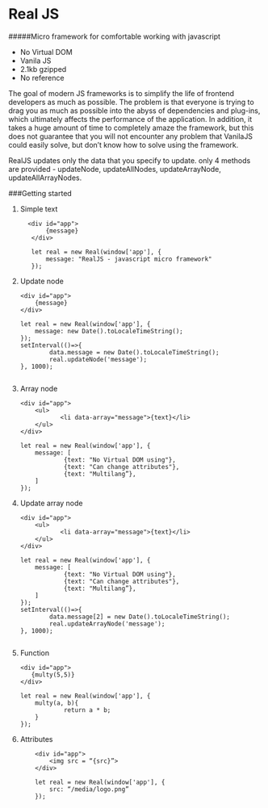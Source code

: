 # Real JS
#####Micro framework for comfortable working with javascript

- No Virtual DOM
- Vanila JS
- 2.1kb gzipped
- No reference



The goal of modern JS frameworks is to simplify the life of frontend developers as much as possible. The problem is that everyone is trying to drag you as much as possible into the abyss of dependencies and plug-ins, which ultimately affects the performance of the application. In addition, it takes a huge amount of time to completely amaze the framework, but this does not guarantee that you will not encounter any problem that VanilaJS could easily solve, but don’t know how to solve using the framework.

RealJS updates only the data that you specify to update. only 4 methods are provided - updateNode, updateAllNodes, updateArrayNode, updateAllArrayNodes.

###Getting started
1. Simple text
     ```
       <div id="app">
            {message}
        </div>
        
        let real = new Real(window['app'], {
            message: "RealJS - javascript micro framework"
        });
    ```
   
2. Update node

    ```
    <div id="app">
        {message}
    </div>
    
    let real = new Real(window['app'], {
        message: new Date().toLocaleTimeString();
    });
    setInterval(()=>{
            data.message = new Date().toLocaleTimeString();
            real.updateNode('message');
    }, 1000);
    
    
    ```
   
3. Array node
    ```
    <div id="app">
        <ul>
               <li data-array="message">{text}</li>
        </ul>
    </div>
    
    let real = new Real(window['app'], {
        message: [
                {text: "No Virtual DOM using"},
                {text: "Can change attributes"},
                {text: "Multilang”},
        ]
    });
    ```

4. Update array node
    ```
    <div id="app">
        <ul>
               <li data-array="message">{text}</li>
        </ul>
    </div>
    
    let real = new Real(window['app'], {
        message: [
                {text: "No Virtual DOM using"},
                {text: "Can change attributes"},
                {text: "Multilang”},
        ]
    });
    setInterval(()=>{
            data.message[2] = new Date().toLocaleTimeString();
            real.updateArrayNode('message');
    }, 1000);
    

    ```
5. Function
    ```
    <div id="app">
       {multy(5,5)}
    </div>
    
    let real = new Real(window['app'], {
        multy(a, b){
                return a * b;
        }
    });

    ```
6. Attributes
    ```
        <div id="app">
            <img src = “{src}”>
        </div>
        
        let real = new Real(window['app'], {
            src: “/media/logo.png”
        });

    ```
